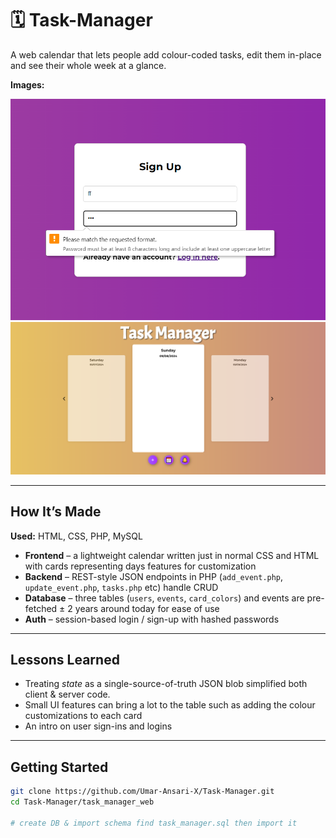 # 🗓️ Task-Manager
A  web calendar that lets people add colour-coded tasks, edit them in-place and see their whole week at a glance.

**Images:**


![Login Screenshot](images/login.png)
![Cards Screenshot](images/cards.png)

---

## How It’s Made

**Used:** HTML, CSS, PHP, MySQL

* **Frontend** – a lightweight calendar written just in normal CSS and HTML with cards representing days features for customization
* **Backend** – REST-style JSON endpoints in PHP (`add_event.php`, `update_event.php`, `tasks.php` etc) handle CRUD 
* **Database** – three tables (`users`, `events`, `card_colors`) and events are pre-fetched ± 2 years around today for ease of use
* **Auth** – session-based login / sign-up with hashed passwords

---


## Lessons Learned 

* Treating *state* as a single-source-of-truth JSON blob simplified both client & server code.  
* Small UI features can bring a lot to the table such as adding the colour customizations to each card
* An intro on user sign-ins and logins


---


## Getting Started

```bash
git clone https://github.com/Umar-Ansari-X/Task-Manager.git
cd Task-Manager/task_manager_web

# create DB & import schema find task_manager.sql then import it
```
